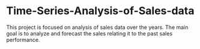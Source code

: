 # Time-Series-Analysis-of-Sales-data
This project is focused on analysis of sales data over the years. The main goal is to analyze and forecast the sales relating it to the past sales performance. 
